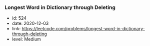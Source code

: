 ### Longest Word in Dictionary through Deleting

* id: 524
* date: 2020-12-03
* link: https://leetcode.com/problems/longest-word-in-dictionary-through-deleting
* level: Medium
